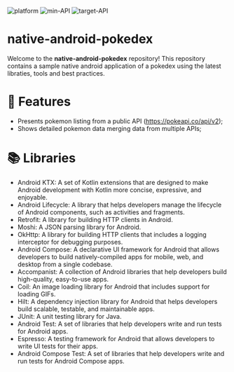 ![platform](https://shields.io/badge/platform-android-green.svg)
![min-API](https://shields.io/badge/min--API-26-brightgreen.svg)
![target-API](https://shields.io/badge/target--API-32-brightgreen.svg)

# native-android-pokedex

Welcome to the **native-android-pokedex** repository! This repository contains a sample native android application of a pokedex using the latest libraties, tools and best practices.

# 🧬 Features
- Presents pokemon listing from a public API (https://pokeapi.co/api/v2);
- Shows detailed pokemon data merging data from multiple APIs;

# :books: Libraries
- Android KTX: A set of Kotlin extensions that are designed to make Android development with Kotlin more concise, expressive, and enjoyable.
- Android Lifecycle: A library that helps developers manage the lifecycle of Android components, such as activities and fragments.
- Retrofit: A library for building HTTP clients in Android.
- Moshi: A JSON parsing library for Android.
- OkHttp: A library for building HTTP clients that includes a logging interceptor for debugging purposes.
- Android Compose: A declarative UI framework for Android that allows developers to build natively-compiled apps for mobile, web, and desktop from a single codebase.
- Accompanist: A collection of Android libraries that help developers build high-quality, easy-to-use apps.
- Coil: An image loading library for Android that includes support for loading GIFs.
- Hilt: A dependency injection library for Android that helps developers build scalable, testable, and maintainable apps.
- JUnit: A unit testing library for Java.
- Android Test: A set of libraries that help developers write and run tests for Android apps.
- Espresso: A testing framework for Android that allows developers to write UI tests for their apps.
- Android Compose Test: A set of libraries that help developers write and run tests for Android Compose apps.



